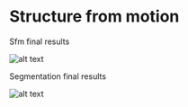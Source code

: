 # Structure from motion
Sfm final results


![alt text](https://user-images.githubusercontent.com/64839751/120065258-a5796a80-c070-11eb-9234-85c1a6188570.png)

Segmentation final results

![alt text](https://user-images.githubusercontent.com/64839751/120380854-ff548b80-c321-11eb-887e-55e6e7249aa8.png)
